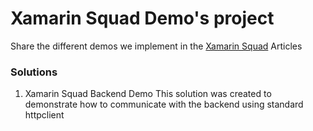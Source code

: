 # Xamarin Squad Demo's project

Share the different demos we implement in the [Xamarin Squad](xamarinsquad.com) Articles

### Solutions

1. Xamarin Squad Backend Demo
 This solution was created to demonstrate how to communicate with the backend using standard httpclient
